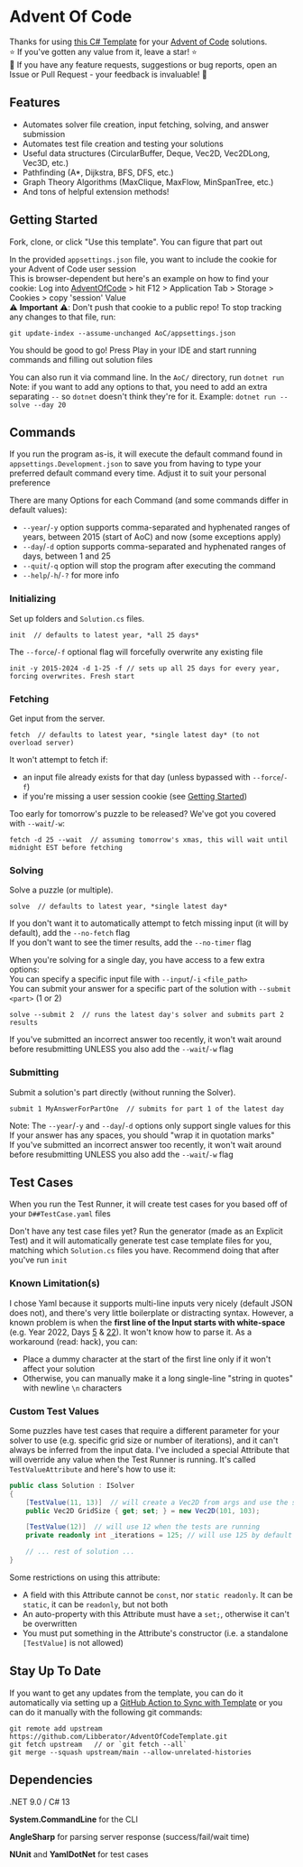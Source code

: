 # Advent Of Code

Thanks for using [this C# Template](https://github.com/Libberator/AdventOfCodeTemplate) for your [Advent of Code](https://adventofcode.com) solutions.
<br>:star: If you've gotten any value from it, leave a star! :star:
<br>:thought_balloon: If you have any feature requests, suggestions or bug reports, open an Issue or Pull Request - your feedback is invaluable! :thought_balloon:

## Features

- Automates solver file creation, input fetching, solving, and answer submission
- Automates test file creation and testing your solutions
- Useful data structures (CircularBuffer, Deque, Vec2D, Vec2DLong, Vec3D, etc.)
- Pathfinding (A*, Dijkstra, BFS, DFS, etc.)
- Graph Theory Algorithms (MaxClique, MaxFlow, MinSpanTree, etc.)
- And tons of helpful extension methods!

## Getting Started

Fork, clone, or click "Use this template". You can figure that part out

In the provided `appsettings.json` file, you want to include the cookie for your Advent of Code user session
<br>This is browser-dependent but here's an example on how to find your cookie: Log into [AdventOfCode](https://adventofcode.com) > hit F12 > Application Tab > Storage > Cookies > copy 'session' Value
<br>:warning: <b>Important</b> :warning:: Don't push that cookie to a public repo! To stop tracking any changes to that file, run:
```
git update-index --assume-unchanged AoC/appsettings.json
``` 

You should be good to go! Press Play in your IDE and start running commands and filling out solution files

You can also run it via command line. In the `AoC/` directory, run `dotnet run`
<br>Note: if you want to add any options to that, you need to add an extra separating `--` so `dotnet` doesn't think
they're for it. Example: `dotnet run -- solve --day 20`

## Commands

If you run the program as-is, it will execute the default command found in `appsettings.Development.json` to save you
from having to type your preferred default command every time. Adjust it to suit your personal preference

There are many Options for each Command (and some commands differ in default values):
- `--year`/`-y` option supports comma-separated and hyphenated ranges of years, between 2015 (start of AoC) and now
(some exceptions apply)
- `--day`/`-d` option supports comma-separated and hyphenated ranges of days, between 1 and 25
- `--quit`/`-q` option will stop the program after executing the command
- `--help`/`-h`/`-?` for more info

### Initializing
Set up folders and `Solution.cs` files.
```
init  // defaults to latest year, *all 25 days*
```
The `--force`/`-f`  optional flag will forcefully overwrite any existing file
```
init -y 2015-2024 -d 1-25 -f // sets up all 25 days for every year, forcing overwrites. Fresh start
```

### Fetching
Get input from the server.
```
fetch  // defaults to latest year, *single latest day* (to not overload server)
```
It won't attempt to fetch if:
- an input file already exists for that day (unless bypassed with `--force`/`-f`)
- if you're missing a user session cookie (see [Getting Started](#getting-started))

Too early for tomorrow's puzzle to be released? We've got you covered with `--wait`/`-w`:
```
fetch -d 25 --wait  // assuming tomorrow's xmas, this will wait until midnight EST before fetching
```

### Solving

Solve a puzzle (or multiple).
```
solve  // defaults to latest year, *single latest day*
```
If you don't want it to automatically attempt to fetch missing input (it will by default), add the `--no-fetch` flag
<br>If you don't want to see the timer results, add the `--no-timer` flag

When you're solving for a single day, you have access to a few extra options:
<br>You can specify a specific input file with `--input`/`-i` `<file_path>`
<br>You can submit your answer for a specific part of the solution with `--submit <part>` (1 or 2)
```
solve --submit 2  // runs the latest day's solver and submits part 2 results
```
If you've submitted an incorrect answer too recently, it won't wait around before resubmitting UNLESS you also add the
`--wait`/`-w` flag

### Submitting

Submit a solution's part directly (without running the Solver).
```
submit 1 MyAnswerForPartOne  // submits for part 1 of the latest day
```
Note: The `--year`/`-y` and `--day`/`-d` options only support single values for this
<br>If your answer has any spaces, you should "wrap it in quotation marks"
<br>If you've submitted an incorrect answer too recently, it won't wait around before resubmitting UNLESS you also add the
`--wait`/`-w` flag

## Test Cases

When you run the Test Runner, it will create test cases for you based off of your `D##TestCase.yaml` files

Don't have any test case files yet? Run the generator (made as an Explicit Test) and it will automatically generate test
case template files for you, matching which `Solution.cs` files you have. Recommend doing that after you've run `init`

### Known Limitation(s)

I chose Yaml because it supports multi-line inputs very nicely (default JSON does not), and there's very little
boilerplate or distracting syntax. However, a known problem is when the **first line of the Input starts with white-space**
(e.g. Year 2022, Days [5](https://adventofcode.com/2022/day/5) & [22](https://adventofcode.com/2022/day/22)).
It won't know how to parse it. As a workaround (read: hack), you can:
- Place a dummy character at the start of the first line only if it won't affect your solution
- Otherwise, you can manually make it a long single-line "string in quotes" with newline `\n` characters 

### Custom Test Values
Some puzzles have test cases that require a different parameter for your solver to use (e.g. specific grid size or number
of iterations), and it can't always be inferred from the input data. I've included a special Attribute that will override
any value when the Test Runner is running. It's called `TestValueAttribute` and here's how to use it:
```csharp
public class Solution : ISolver
{
    [TestValue(11, 13)]  // will create a Vec2D from args and use the smaller grid size when testing
    public Vec2D GridSize { get; set; } = new Vec2D(101, 103);

    [TestValue(12)]  // will use 12 when the tests are running
    private readonly int _iterations = 125; // will use 125 by default otherwise

    // ... rest of solution ...
}
```
Some restrictions on using this attribute:
- A field with this Attribute cannot be `const`, nor `static readonly`. It can be `static`, it can be `readonly`, but not both
- An auto-property with this Attribute must have a `set;`, otherwise it can't be overwritten
- You must put something in the Attribute's constructor (i.e. a standalone `[TestValue]` is not allowed)

## Stay Up To Date
If you want to get any updates from the template, you can do it automatically via setting up a
[GitHub Action to Sync with Template](https://github.com/marketplace/actions/actions-template-sync) or you can do it manually with the following git commands:
```
git remote add upstream https://github.com/Libberator/AdventOfCodeTemplate.git
git fetch upstream   // or `git fetch --all`
git merge --squash upstream/main --allow-unrelated-histories
```

## Dependencies

.NET 9.0 / C# 13

**System.CommandLine** for the CLI

**AngleSharp** for parsing server response (success/fail/wait time)

**NUnit** and **YamlDotNet** for test cases
